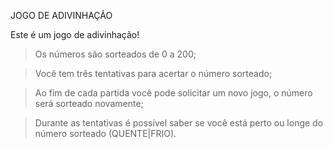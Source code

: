 JOGO DE ADIVINHAÇÃO

Este é um jogo de adivinhação!

> Os números são sorteados de 0 a 200;

> Você tem três tentativas para acertar o número sorteado;

> Ao fim de cada partida você pode solicitar um novo jogo, o número será sorteado novamente;

> Durante as tentativas é possível saber se você está perto ou longe do número sorteado (QUENTE|FRIO).
